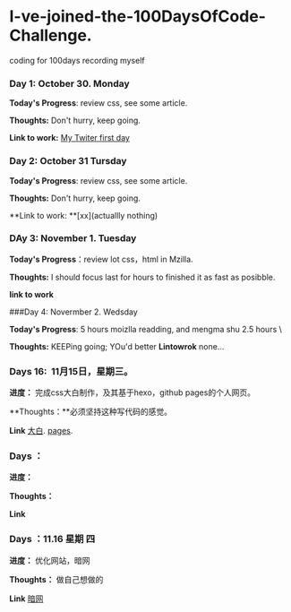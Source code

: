# I-ve-joined-the-100DaysOfCode-Challenge.
coding for 100days recording myself
### Day 1: October 30. Monday

**Today's Progress**: review css, see some article.

**Thoughts:** Don't hurry, keep going.

**Link to work:** [My Twiter first day](https://twitter.com/healerm16)

### Day 2: October 31 Tursday

**Today's Progress**: review css, see some article.

**Thoughts:** Don't hurry, keep going.

**Link to work: **[xx](actuallly nothing)

### DAy 3: November 1. Tuesday

**Today's Progress**：review lot css，html in Mzilla.
  
**Thoughts:** I should focus last for hours to finished it as fast as posibble.
  
**link to work**

###Day 4: Novermber 2. Wedsday

**Today's Progress**: 5 hours moizlla readding, and mengma shu 2.5 hours \

**Thoughts:** KEEPing going; YOu'd better 
**Lintowrok** none...

### Days 16:  11月15日，星期三。

**进度：** 完成css大白制作，及其基于hexo，github pages的个人网页。

**Thoughts：**必须坚持这种写代码的感觉。

**Link** [大白](https://codepen.io/ArinWu/pen/wPqBNv?editors=1100). [pages](arinwu.github.io).

### Days ： 

**进度：** 

**Thoughts：**

**Link** []()

### Days ：11.16 星期 四

**进度：** 优化网站，暗网

**Thoughts：** 做自己想做的

**Link** [暗网](https://arinwu.github.io/2017/11/16/%E5%A6%82%E4%BD%95%E8%BF%9B%E5%85%A5%E5%9C%B0%E4%B8%8B%E9%BB%91%E7%BD%91/
)
